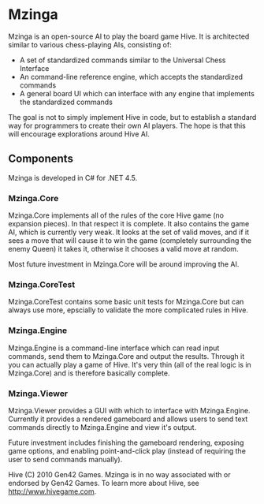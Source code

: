 # Mzinga #

Mzinga is an open-source AI to play the board game Hive. It is architected similar to various chess-playing AIs, consisting of:

* A set of standardized commands similar to the Universal Chess Interface
* An command-line reference engine, which accepts the standardized commands
* A general board UI which can interface with any engine that implements the standardized commands

The goal is not to simply implement Hive in code, but to establish a standard way for programmers to create their own AI players. The hope is that this will encourage explorations around Hive AI.

## Components ##

Mzinga is developed in C# for .NET 4.5.

### Mzinga.Core ###

Mzinga.Core implements all of the rules of the core Hive game (no expansion pieces). In that respect it is complete. It also contains the game AI, which is currently very weak. It looks at the set of valid moves, and if it sees a move that will cause it to win the game (completely surrounding the enemy Queen) it takes it, otherwise it chooses a valid move at random.

Most future investment in Mzinga.Core will be around improving the AI.

### Mzinga.CoreTest ###

Mzinga.CoreTest contains some basic unit tests for Mzinga.Core but can always use more, epscially to validate the more complicated rules in Hive.

### Mzinga.Engine ###

Mzinga.Engine is a command-line interface which can read input commands, send them to Mzinga.Core and output the results. Through it you can actually play a game of Hive. It's very thin (all of the real logic is in Mzinga.Core) and is therefore basically complete.

### Mzinga.Viewer ###

Mzinga.Viewer provides a GUI with which to interface with Mzinga.Engine. Currently it provides a rendered gameboard and allows users to send text commands directly to Mzinga.Engine and view it's output.

Future investment includes finishing the gameboard rendering, exposing game options, and enabling point-and-click play (instead of requiring the user to send commands manually).


Hive (C) 2010 Gen42 Games. Mzinga is in no way associated with or endorsed by Gen42 Games. To learn more about Hive, see http://www.hivegame.com.
